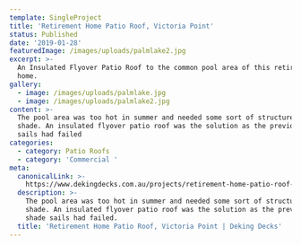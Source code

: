```yaml
---
template: SingleProject
title: 'Retirement Home Patio Roof, Victoria Point'
status: Published
date: '2019-01-28'
featuredImage: /images/uploads/palmlake2.jpg
excerpt: >-
  An Insulated Flyover Patio Roof to the common pool area of this retirement
  home.
gallery:
  - image: /images/uploads/palmlake.jpg
  - image: /images/uploads/palmlake2.jpg
content: >-
  The pool area was too hot in summer and needed some sort of structure for
  shade. An insulated flyover patio roof was the solution as the previous shade
  sails had failed
categories:
  - category: Patio Roofs
  - category: 'Commercial '
meta:
  canonicalLink: >-
    https://www.dekingdecks.com.au/projects/retirement-home-patio-roof-victoria-point/
  description: >-
    The pool area was too hot in summer and needed some sort of structure for
    shade. An insulated flyover patio roof was the solution as the previous
    shade sails had failed.
  title: 'Retirement Home Patio Roof, Victoria Point | Deking Decks'
---
```


